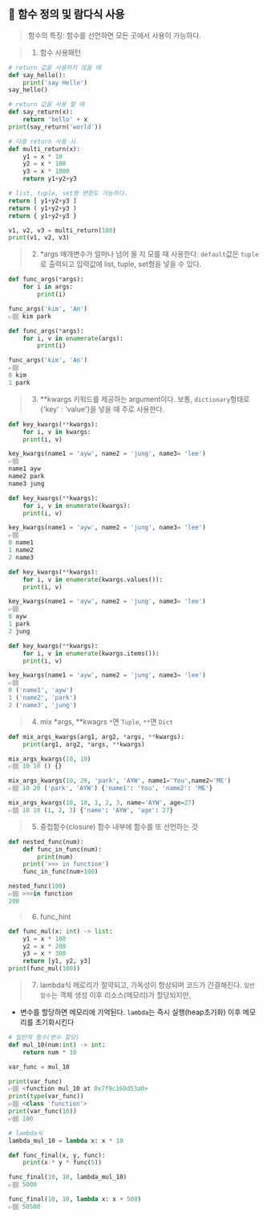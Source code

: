 ## 📍 함수 정의 및 람다식 사용
> 함수의 특징: 함수를 선언하면 모든 곳에서 사용이 가능하다.

>1. 함수 사용패턴
```python
# return 값을 사용하지 않을 때
def say_hello():
    print('say Hello')
say_hello()

# return 값을 사용 할 때
def say_return(x):
    return 'hello' + x
print(say_return('world'))

# 다중 return 사용 시
def multi_return(x):
    y1 = x * 10
    y2 = x * 100
    y3 = x * 1000
    return y1+y2+y3

# list, tuple, set형 변환도 가능하다.
return [ y1+y2+y3 ]
return ( y1+y2+y3 )
return { y1+y2+y3 }

v1, v2, v3 = multi_return(100)
print(v1, v2, v3)
```

>2. *args
매개변수가 얼마나 넘어 올 지 모를 때 사용한다. 
`default`값은 `tuple`로 출력되고 입력값에 list, tuple, set형을 넣을 수 있다.

```python
def func_args(*args):
    for i in args:
        print(i)

func_args('kim', 'An')
👉🏽 kim park

def func_args(*args):
    for i, v in enumerate(args):
        print(i)

func_args('kim', 'An')
👉🏽 
0 kim
1 park
```

>3. **kwargs
키워드를 제공하는 argument이다.
보통, `dictionary`형태로 {'key' : 'value'}을 넣을 때 주로 사용한다.

```python
def key_kwargs(**kwargs):
    for i, v in kwargs:
    print(i, v)

key_kwargs(name1 = 'ayw', name2 = 'jung', name3= 'lee')
👉🏽
name1 ayw
name2 park
name3 jung

def key_kwargs(**kwargs):
    for i, v in enumerate(kwargs):
    print(i, v)

key_kwargs(name1 = 'ayw', name2 = 'jung', name3= 'lee')
👉🏽
0 name1
1 name2
2 name3

def key_kwargs(**kwargs):
    for i, v in enumerate(kwargs.values()):
    print(i, v)

key_kwargs(name1 = 'ayw', name2 = 'jung', name3= 'lee')
👉🏽
0 ayw
1 park
2 jung

def key_kwargs(**kwargs):
    for i, v in enumerate(kwargs.items()):
    print(i, v)

key_kwargs(name1 = 'ayw', name2 = 'jung', name3= 'lee')
👉🏽
0 ('name1', 'ayw')
1 ('name2', 'park')
2 ('name3', 'jung')
```

>4. mix *args, **kwagrs
`*`면 `Tuple`, `**`면 `Dict`

```python
def mix_args_kwargs(arg1, arg2, *args, **kwargs):
    print(arg1, arg2, *args, **kwargs)

mix_args_kwargs(10, 10)
👉🏽 10 10 () {}

mix_args_kwargs(10, 20, 'park', 'AYW', name1='You',name2='ME')
👉🏽 10 20 ('park', 'AYW') {'name1': 'You', 'name2': 'ME'}

mix_args_kwargs(10, 10, 1, 2, 3, name='AYW', age=27)
👉🏽 10 10 (1, 2, 3) {'name': 'AYW', 'age': 27}
```

>5. 중첩함수(closure)
함수 내부에 함수를 또 선언하는 것
```python
def nested_func(num):
    def func_in_func(num):
        print(num)
    print('>>> in function')
    func_in_func(num+100)

nested_func(100)
👉🏽 >>>in function
200
```

>6. func_hint

```python
def func_mul(x: int) -> list:
    y1 = x * 100
    y2 = x * 200
    y3 = x * 300
    return [y1, y2, y3]
print(func_mul(100))
```

>7. lambda식
메로리가 절약되고, 가독성이 향상되며 코드가 간결해진다.
`일반 함수`는 객체 생성 이후 리소스(메모리)가 할당되지만,
  * 변수를 할당하면 메모리에 기억된다.
`lambda`는 즉시 실행(heap초기화) 이후 메모리를 초기화시킨다

```python
# 일반적 함수(변수 할당)
def mul_10(num:int) -> int:
    return num * 10

var_func = mul_10

print(var_func)
👉🏽 <function mul_10 at 0x7f9c160d53a0>
print(type(var_func))
👉🏽 <class 'function'>
print(var_func(10))
👉🏽 100

# lambda식
lambda_mul_10 = lambda x: x * 10

def func_final(x, y, func):
    print(x * y * func(5))

func_final(10, 10, lambda_mul_10)
👉🏽 5000

func_final(10, 10, lambda x: x + 500)
👉🏽 50500
```